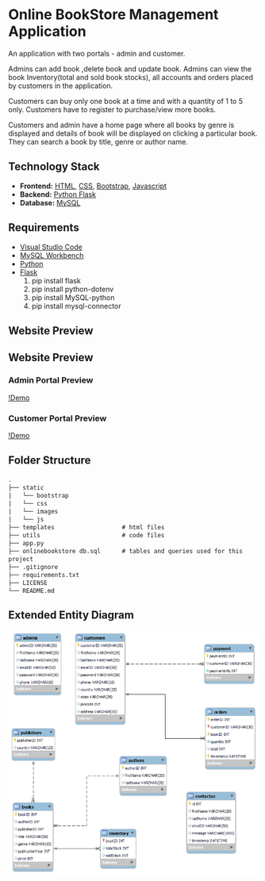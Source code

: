 # Online BookStore Management Application
An application with two portals - admin and customer. 

Admins can add book ,delete book and update book. Admins can view the book Inventory(total and sold book stocks), all accounts and orders placed by customers in the application.

Customers can buy only one book at a time and with a quantity of 1 to 5 only. Customers have to register to purchase/view more books.

Customers and admin have a home page where all books by genre is displayed and details of book will be displayed on clicking a particular book.
They can search a book by title, genre or author name.


## Technology Stack
* **Frontend:** [HTML](https://html.com/), [CSS](https://developer.mozilla.org/en-US/docs/Web/CSS), [Bootstrap](https://getbootstrap.com/), [Javascript](https://developer.mozilla.org/en-US/docs/Web/JavaScript)
* **Backend:** [Python Flask](https://flask.palletsprojects.com/en/2.0.x/)
* **Database:** [MySQL](https://www.mysql.com/)

## Requirements
* [Visual Studio Code](https://code.visualstudio.com/)
* [MySQL Workbench](https://www.mysql.com/products/workbench/)
* [Python](https://www.python.org/)
* [Flask](https://pypi.org/project/Flask/)
    1. pip install flask  
    2. pip install python-dotenv
    3. pip install MySQL-python
    4. pip install mysql-connector

## Website Preview
## Website Preview
### Admin Portal Preview
  [!Demo](https://user-images.githubusercontent.com/63465293/144717705-0444def6-41dc-4d17-ba48-0ac1ac2811a7.mp4)

### Customer Portal Preview
  [!Demo](https://user-images.githubusercontent.com/63465293/144717576-540e6beb-c630-4971-b98c-1bb670d7ad3b.mp4)

## Folder Structure
    .
    ├── static          
    |   └── bootstrap
    |   └── css
    |   └── images
    |   └── js
    ├── templates                   # html files 
    ├── utils                       # code files
    ├── app.py              
    ├── onlinebookstore db.sql      # tables and queries used for this project
    ├── .gitignore
    ├── requirements.txt
    ├── LICENSE
    └── README.md

## Extended Entity Diagram
![Screenshot](./static/images/EERDiagram.png)